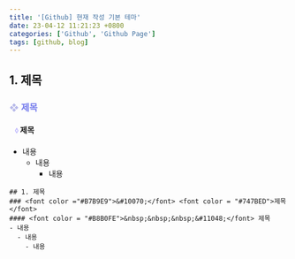 ```yaml
---
title: '[Github] 현재 작성 기본 테마'
date: 23-04-12 11:21:23 +0800
categories: ['Github', 'Github Page']
tags: [github, blog]
---
```


## 1. 제목
### <font color ="#B7B9E9">&#10070;</font> <font color = "#747BED">제목</font>
#### <font color = "#B8B0FE">&nbsp;&nbsp;&nbsp;&#11048;</font> 제목
- 내용
  - 내용
    - 내용

```
## 1. 제목
### <font color ="#B7B9E9">&#10070;</font> <font color = "#747BED">제목</font>
#### <font color = "#B8B0FE">&nbsp;&nbsp;&nbsp;&#11048;</font> 제목
- 내용
  - 내용
    - 내용
```